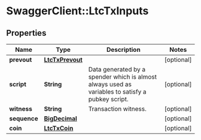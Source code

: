 # SwaggerClient::LtcTxInputs

## Properties
Name | Type | Description | Notes
------------ | ------------- | ------------- | -------------
**prevout** | [**LtcTxPrevout**](LtcTxPrevout.md) |  | [optional] 
**script** | **String** | Data generated by a spender which is almost always used as variables to satisfy a pubkey script. | [optional] 
**witness** | **String** | Transaction witness. | [optional] 
**sequence** | [**BigDecimal**](BigDecimal.md) |  | [optional] 
**coin** | [**LtcTxCoin**](LtcTxCoin.md) |  | [optional] 

